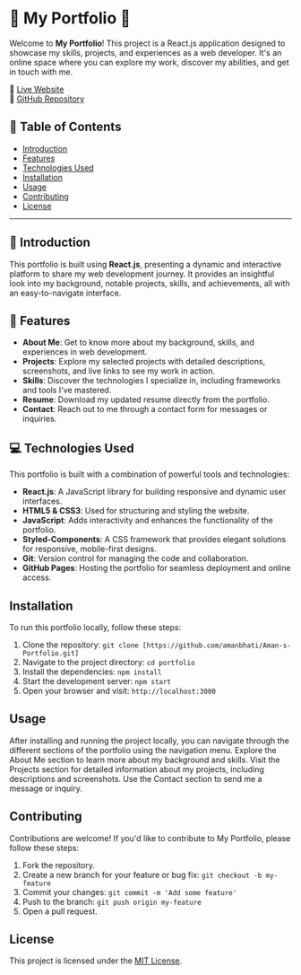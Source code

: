 # 🌟 My Portfolio 🌟

Welcome to **My Portfolio**! This project is a React.js application designed to showcase my skills, projects, and experiences as a web developer. It's an online space where you can explore my work, discover my abilities, and get in touch with me.

🔗 [Live Website](https://aman-s-portfolio.vercel.app/)  
📂 [GitHub Repository](https://github.com/amanbhati/Aman-s-Portfolio.git)

## 📜 Table of Contents
- [Introduction](#introduction)
- [Features](#features)
- [Technologies Used](#technologies-used)
- [Installation](#installation)
- [Usage](#usage)
- [Contributing](#contributing)
- [License](#license)

---

## 📝 Introduction

This portfolio is built using **React.js**, presenting a dynamic and interactive platform to share my web development journey. It provides an insightful look into my background, notable projects, skills, and achievements, all with an easy-to-navigate interface.

## 🚀 Features

- **About Me**: Get to know more about my background, skills, and experiences in web development.
- **Projects**: Explore my selected projects with detailed descriptions, screenshots, and live links to see my work in action.
- **Skills**: Discover the technologies I specialize in, including frameworks and tools I've mastered.
- **Resume**: Download my updated resume directly from the portfolio.
- **Contact**: Reach out to me through a contact form for messages or inquiries.

## 💻 Technologies Used

This portfolio is built with a combination of powerful tools and technologies:

- **React.js**: A JavaScript library for building responsive and dynamic user interfaces.
- **HTML5 & CSS3**: Used for structuring and styling the website.
- **JavaScript**: Adds interactivity and enhances the functionality of the portfolio.
- **Styled-Components**: A CSS framework that provides elegant solutions for responsive, mobile-first designs.
- **Git**: Version control for managing the code and collaboration.
- **GitHub Pages**: Hosting the portfolio for seamless deployment and online access.

## Installation
To run this portfolio locally, follow these steps:

1. Clone the repository: `git clone [https://github.com/amanbhati/Aman-s-Portfolio.git]`
2. Navigate to the project directory: `cd portfolio`
3. Install the dependencies: `npm install`
4. Start the development server: `npm start`
5. Open your browser and visit: `http://localhost:3000`

## Usage
After installing and running the project locally, you can navigate through the different sections of the portfolio using the navigation menu. Explore the About Me section to learn more about my background and skills. Visit the Projects section for detailed information about my projects, including descriptions and screenshots. Use the Contact section to send me a message or inquiry.

## Contributing
Contributions are welcome! If you'd like to contribute to My Portfolio, please follow these steps:

1. Fork the repository.
2. Create a new branch for your feature or bug fix: `git checkout -b my-feature`
3. Commit your changes: `git commit -m 'Add some feature'`
4. Push to the branch: `git push origin my-feature`
5. Open a pull request.

## License
This project is licensed under the [MIT License](LICENSE).
